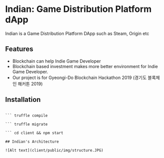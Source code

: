 # Indian: Game Distribution Platform dApp

Indian is a Game Distribution Platform DApp such as Steam, Origin etc


## Features
* Blockchain can help Indie Game Developer
* Blockchain based investment makes more better environment for Indie Game Developer.
* Our project is for Gyeongi-Do Blockchain Hackathon 2019 (경기도 블록체인 해커톤 2019)

## Installation

``` npm install

``` truffle compile

``` truffle migrate

``` cd client && npm start

## Indian's Architecture

![Alt text](client/public/img/structure.JPG)